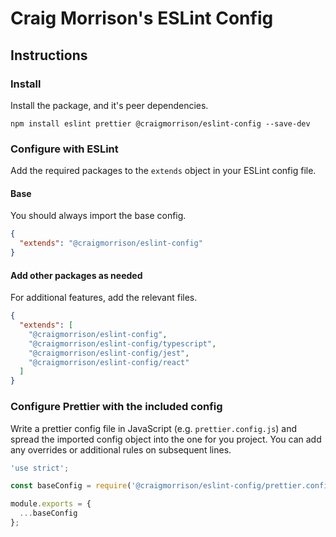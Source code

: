 # Craig Morrison's ESLint Config

## Instructions

### Install

Install the package, and it's peer dependencies.

```shell
npm install eslint prettier @craigmorrison/eslint-config --save-dev
```

### Configure with ESLint

Add the required packages to the `extends` object in your ESLint config file.

#### Base

You should always import the base config.

```json
{
  "extends": "@craigmorrison/eslint-config"
}
```

#### Add other packages as needed

For additional features, add the relevant files.

```json
{
  "extends": [
    "@craigmorrison/eslint-config",
    "@craigmorrison/eslint-config/typescript",
    "@craigmorrison/eslint-config/jest",
    "@craigmorrison/eslint-config/react"
  ]
}
```

### Configure Prettier with the included config

Write a prettier config file in JavaScript (e.g. `prettier.config.js`) and spread the imported config object into the one for you project. You can add any overrides or additional rules on subsequent lines.

```js
'use strict';

const baseConfig = require('@craigmorrison/eslint-config/prettier.config.js');

module.exports = {
  ...baseConfig
};
```
